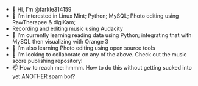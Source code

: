 - 👋 Hi, I’m @farkle314159
- 👀 I’m interested in Linux Mint; Python; MySQL; Photo editing using RawTherapee & digiKam; 
- Recording and editing music using Audacity
- 🌱 I’m currently learning reading data using Python; integrating that with MySQL then visualizing with Orange 3
- 🌱 I’m also learning Photo editing using open source tools
- 💞️ I’m looking to collaborate on any of the above.  Check out the music score publishing repository!
- 📫 How to reach me: hmmm.  How to do this without getting sucked into yet ANOTHER spam bot?

<!---
farkle314159/farkle314159 is a ✨ special ✨ repository because its `README.md` (this file) appears on your GitHub profile.
You can click the Preview link to take a look at your changes.
--->
